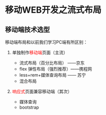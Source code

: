 # 移动WEB开发之流式布局

 ## 移动端技术选型

移动端布局和以前我们学习PC端有所区别：

1. 单独制作<font color='red'>移动端</font>页面（主流）
   - 流式布局（百分比布局）	——京东
   - flex 弹性布局（强烈推荐）——携程网
   - less+rem+媒体查询布局     —— 苏宁
   - 混合布局

2. <font color='red'>响应式</font>页面兼容移动端（其次）
   - 媒体查询
   - bootstrap

